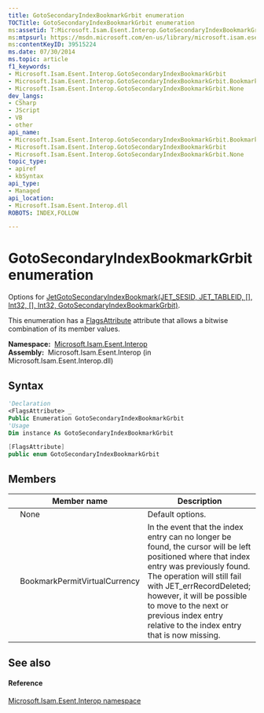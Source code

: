 ```yaml
---
title: GotoSecondaryIndexBookmarkGrbit enumeration
TOCTitle: GotoSecondaryIndexBookmarkGrbit enumeration
ms:assetid: T:Microsoft.Isam.Esent.Interop.GotoSecondaryIndexBookmarkGrbit
ms:mtpsurl: https://msdn.microsoft.com/en-us/library/microsoft.isam.esent.interop.gotosecondaryindexbookmarkgrbit(v=EXCHG.10)
ms:contentKeyID: 39515224
ms.date: 07/30/2014
ms.topic: article
f1_keywords:
- Microsoft.Isam.Esent.Interop.GotoSecondaryIndexBookmarkGrbit
- Microsoft.Isam.Esent.Interop.GotoSecondaryIndexBookmarkGrbit.BookmarkPermitVirtualCurrency
- Microsoft.Isam.Esent.Interop.GotoSecondaryIndexBookmarkGrbit.None
dev_langs:
- CSharp
- JScript
- VB
- other
api_name: 
- Microsoft.Isam.Esent.Interop.GotoSecondaryIndexBookmarkGrbit.BookmarkPermitVirtualCurrency
- Microsoft.Isam.Esent.Interop.GotoSecondaryIndexBookmarkGrbit
- Microsoft.Isam.Esent.Interop.GotoSecondaryIndexBookmarkGrbit.None
topic_type: 
- apiref
- kbSyntax
api_type: 
- Managed
api_location: 
- Microsoft.Isam.Esent.Interop.dll
ROBOTS: INDEX,FOLLOW

---
```


# GotoSecondaryIndexBookmarkGrbit enumeration

Options for [JetGotoSecondaryIndexBookmark(JET_SESID, JET_TABLEID, \[\], Int32, \[\], Int32, GotoSecondaryIndexBookmarkGrbit)](dn292205\(v=exchg.10\).md).

This enumeration has a [FlagsAttribute](https://docs.microsoft.com/dotnet/api/system.flagsattribute?redirectedfrom=MSDN) attribute that allows a bitwise combination of its member values.

**Namespace:**  [Microsoft.Isam.Esent.Interop](hh596136\(v=exchg.10\).md)  
**Assembly:**  Microsoft.Isam.Esent.Interop (in Microsoft.Isam.Esent.Interop.dll)

## Syntax

``` vb
'Declaration
<FlagsAttribute> _
Public Enumeration GotoSecondaryIndexBookmarkGrbit
'Usage
Dim instance As GotoSecondaryIndexBookmarkGrbit
```

``` csharp
[FlagsAttribute]
public enum GotoSecondaryIndexBookmarkGrbit
```

## Members

<table>
<thead>
<tr class="header">
<th></th>
<th>Member name</th>
<th>Description</th>
</tr>
</thead>
<tbody>
<tr class="odd">
<td></td>
<td>None</td>
<td>Default options.</td>
</tr>
<tr class="even">
<td></td>
<td>BookmarkPermitVirtualCurrency</td>
<td>In the event that the index entry can no longer be found, the cursor will be left positioned where that index entry was previously found. The operation will still fail with JET_errRecordDeleted; however, it will be possible to move to the next or previous index entry relative to the index entry that is now missing.</td>
</tr>
</tbody>
</table>


## See also

#### Reference

[Microsoft.Isam.Esent.Interop namespace](hh596136\(v=exchg.10\).md)

